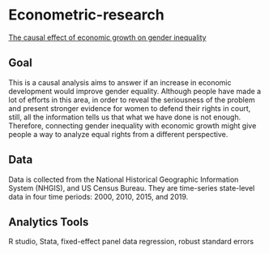 # Econometric-research
[The causal effect of economic growth on gender inequality](https://github.com/fanpowei/Econometric-research/blob/main/The%20causal%20effect%20of%20Economic%20growth%20on%20Gender%20Inequality%202.pdf)

## Goal
This is a causal analysis aims to answer if an increase in economic development would improve gender equality. Although people have made a lot of efforts in this area, in order to reveal the seriousness of the problem and present stronger evidence for women to defend their rights in court, still, all the information tells us that what we have done is not enough. Therefore, connecting gender inequality with economic growth might give people a way to analyze equal rights from a different perspective.

## Data
Data is collected from the National Historical Geographic Information System (NHGIS), and US Census Bureau. They are time-series state-level data in four time periods: 2000, 2010, 2015, and 2019.

## Analytics Tools
R studio, Stata, fixed-effect panel data regression, robust standard errors

